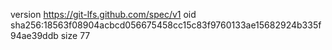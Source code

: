 version https://git-lfs.github.com/spec/v1
oid sha256:18563f08904acbcd056675458cc15c83f9760133ae15682924b335f94ae39ddb
size 77
